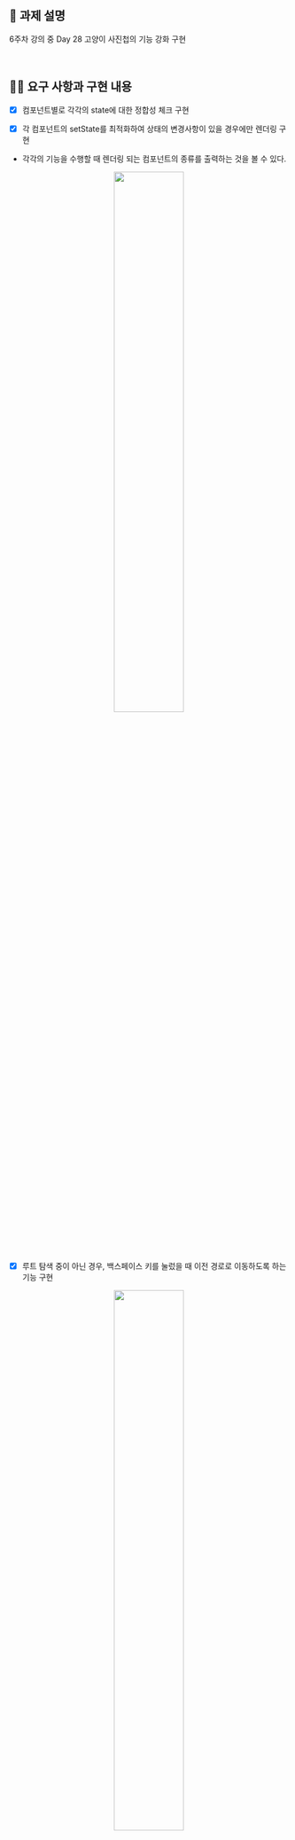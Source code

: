 ## 📌 과제 설명

6주차 강의 중 Day 28 고양이 사진첩의 기능 강화 구현

<br />

## 👩‍💻 요구 사항과 구현 내용

- [x] 컴포넌트별로 각각의 state에 대한 정합성 체크 구현

- [x] 각 컴포넌트의 setState를 최적화하여 상태의 변경사항이 있을 경우에만 렌더링 구현
- 각각의 기능을 수행할 때 렌더링 되는 컴포넌트의 종류를 출력하는 것을 볼 수 있다.

<p align="center">
	<img src="https://user-images.githubusercontent.com/57757719/133134947-9d33c45b-4214-44cc-b943-82881bfe3da6.gif" width="50%"/>
</p>

- [x] 루트 탐색 중이 아닌 경우, 백스페이스 키를 눌렀을 때 이전 경로로 이동하도록 하는 기능 구현

<p align="center">
	<img src="https://user-images.githubusercontent.com/57757719/133134965-65b99616-3b5c-4d4e-a723-6dc0fab022da.gif" width="50%"/>
</p>
